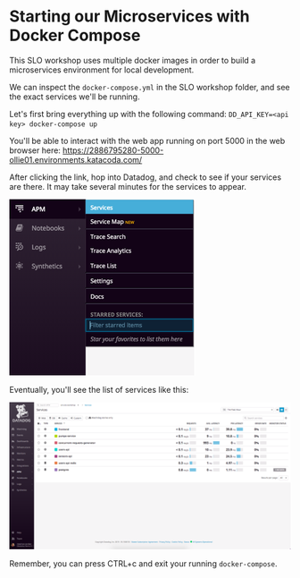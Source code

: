 # Starting our Microservices with Docker Compose

This SLO workshop uses multiple docker images in order to build a microservices environment for local development.

We can inspect the `docker-compose.yml` in the SLO workshop folder, and see the exact services we'll be running.

Let's first bring everything up with the following command:
`DD_API_KEY=<api key> docker-compose up`

You'll be able to interact with the web app running on port 5000 in the web browser here:
https://2886795280-5000-ollie01.environments.katacoda.com/

After clicking the link, hop into Datadog, and check to see if your services are there. It may take several minutes for the services to appear. 

![Service Nav](../assets/services-nav.png)

Eventually, you'll see the list of services like this:

![Service List](../assets/services-list.png)

Remember, you can press CTRL+c and exit your running `docker-compose`.
